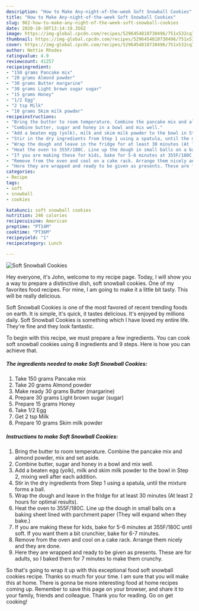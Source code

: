 ```yaml
---
description: "How to Make Any-night-of-the-week Soft Snowball Cookies"
title: "How to Make Any-night-of-the-week Soft Snowball Cookies"
slug: 962-how-to-make-any-night-of-the-week-soft-snowball-cookies
date: 2020-10-30T13:14:19.356Z
image: https://img-global.cpcdn.com/recipes/5296454810730496/751x532cq70/soft-snowball-cookies-recipe-main-photo.jpg
thumbnail: https://img-global.cpcdn.com/recipes/5296454810730496/751x532cq70/soft-snowball-cookies-recipe-main-photo.jpg
cover: https://img-global.cpcdn.com/recipes/5296454810730496/751x532cq70/soft-snowball-cookies-recipe-main-photo.jpg
author: Nettie Rhodes
ratingvalue: 4.9
reviewcount: 41257
recipeingredient:
- "150 grams Pancake mix"
- "20 grams Almond powder"
- "30 grams Butter margarine"
- "30 grams Light brown sugar sugar"
- "15 grams Honey"
- "1/2 Egg"
- "2 tsp Milk"
- "10 grams Skim milk powder"
recipeinstructions:
- "Bring the butter to room temperature. Combine the pancake mix and almond powder, mix and set aside."
- "Combine butter, sugar and honey in a bowl and mix well."
- "Add a beaten egg (yolk), milk and skim milk powder to the bowl in Step 2, mixing well after each addition."
- "Stir in the dry ingredients from Step 1 using a spatula, until the mixture forms a ball."
- "Wrap the dough and leave in the fridge for at least 30 minutes (At least 2 hours for optimal results)."
- "Heat the oven to 355F/180C. Line up the dough in small balls on a baking sheet lined with parchment paper (They will expand when they bake.)"
- "If you are making these for kids, bake for 5-6 minutes at 355F/180C until soft. If you want them a bit crunchier, bake for 6-7 minutes."
- "Remove from the oven and cool on a cake rack. Arrange them nicely and they are done."
- "Here they are wrapped and ready to be given as presents. These are for adults, so I baked them for 7 minutes to make them crunchy."
categories:
- Recipe
tags:
- soft
- snowball
- cookies

katakunci: soft snowball cookies 
nutrition: 246 calories
recipecuisine: American
preptime: "PT14M"
cooktime: "PT36M"
recipeyield: "1"
recipecategory: Lunch

---
```



![Soft Snowball Cookies](https://img-global.cpcdn.com/recipes/5296454810730496/751x532cq70/soft-snowball-cookies-recipe-main-photo.jpg)

Hey everyone, it's John, welcome to my recipe page. Today, I will show you a way to prepare a distinctive dish, soft snowball cookies. One of my favorites food recipes. For mine, I am going to make it a little bit tasty. This will be really delicious.

Soft Snowball Cookies is one of the most favored of recent trending foods on earth. It is simple, it's quick, it tastes delicious. It's enjoyed by millions daily. Soft Snowball Cookies is something which I have loved my entire life. They're fine and they look fantastic.




To begin with this recipe, we must prepare a few ingredients. You can cook soft snowball cookies using 8 ingredients and 9 steps. Here is how you can achieve that.

<!--inarticleads1-->

##### The ingredients needed to make Soft Snowball Cookies:

1. Take 150 grams Pancake mix
1. Take 20 grams Almond powder
1. Make ready 30 grams Butter (margarine)
1. Prepare 30 grams Light brown sugar (sugar)
1. Prepare 15 grams Honey
1. Take 1/2 Egg
1. Get 2 tsp Milk
1. Prepare 10 grams Skim milk powder




<!--inarticleads2-->

##### Instructions to make Soft Snowball Cookies:

1. Bring the butter to room temperature. Combine the pancake mix and almond powder, mix and set aside.
1. Combine butter, sugar and honey in a bowl and mix well.
1. Add a beaten egg (yolk), milk and skim milk powder to the bowl in Step 2, mixing well after each addition.
1. Stir in the dry ingredients from Step 1 using a spatula, until the mixture forms a ball.
1. Wrap the dough and leave in the fridge for at least 30 minutes (At least 2 hours for optimal results).
1. Heat the oven to 355F/180C. Line up the dough in small balls on a baking sheet lined with parchment paper (They will expand when they bake.)
1. If you are making these for kids, bake for 5-6 minutes at 355F/180C until soft. If you want them a bit crunchier, bake for 6-7 minutes.
1. Remove from the oven and cool on a cake rack. Arrange them nicely and they are done.
1. Here they are wrapped and ready to be given as presents. These are for adults, so I baked them for 7 minutes to make them crunchy.




So that's going to wrap it up with this exceptional food soft snowball cookies recipe. Thanks so much for your time. I am sure that you will make this at home. There is gonna be more interesting food at home recipes coming up. Remember to save this page on your browser, and share it to your family, friends and colleague. Thank you for reading. Go on get cooking!
